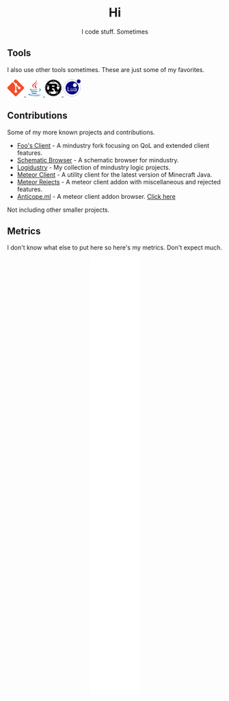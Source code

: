<div align="center">
    <h1>Hi</h1>
    <p>I code stuff. Sometimes</p>
</div>

## Tools

I also use other tools sometimes. These are just some of my favorites.

<a href="https://git-scm.com/" target="_blank" rel="noreferrer">
  <img src="https://github.com/devicons/devicon/blob/master/icons/git/git-plain.svg" alt="Git" width="40" height="40"/>
</a>
<a href="https://github.com/openjdk/jdk" target="_blank" rel="noreferrer">
  <img src="https://raw.githubusercontent.com/devicons/devicon/master/icons/java/java-original.svg" alt="Java" width="40" height="40"/>
</a>
<a href="https://github.com/rust-lang/rust" target="_blank" rel="noreferrer">
  <img src="https://github.com/devicons/devicon/blob/master/icons/rust/rust-plain.svg" alt="Rust" width="40" height="40"/>
</a>
<a href="https://github.com/lua/lua" target="_blank" rel="noreferrer">
  <img src="https://github.com/devicons/devicon/blob/master/icons/lua/lua-plain.svg" alt="Lua" width="40" height="40"/>
</a>


## Contributions

Some of my more known projects and contributions.

- [Foo's Client](https://github.com/mindustry-antigrief/mindustry-client) - A mindustry fork focusing on QoL and extended client features.
- [Schematic Browser](https://github.com/StormyBytes/mindustry-schematic-browser) - A schematic browser for mindustry.
- [Logidustry](https://github.com/StormyBytes/LogiDustry) - My collection of mindustry logic projects.
- [Meteor Client](https://github.com/MeteorDevelopment/meteor-client) - A utility client for the latest version of Minecraft Java.
- [Meteor Rejects](https://github.com/AntiCope/meteor-rejects) - A meteor client addon with miscellaneous and rejected features.
- [Anticope.ml](https://github.com/AntiCope/anticope.ml) - A meteor client addon browser. [Click here](https://anticope.pages.dev/)

Not including other smaller projects.


## Metrics

I don't know what else to put here so here's my metrics. Don't expect much.

<div align="center">
   <img alt='Metrics' src='https://github.com/stormybytes/stormybytes/blob/data/github-metrics.svg'>
</div>
